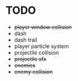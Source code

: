 # TODO

- ~~player window collision~~
- dash
- dash trail
- player particle system
- projectile collision
- ~~projectile sfx~~
- ~~enemies~~
- ~~enemy collision~~